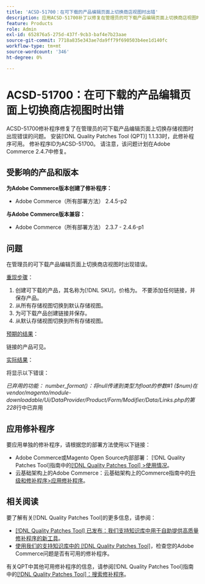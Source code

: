 ```yaml
---
title: 'ACSD-51700：在可下载的产品编辑页面上切换商店视图时出错'
description: 应用ACSD-51700补丁以修复在管理员的可下载产品编辑页面上切换商店视图时出现错误的Adobe Commerce问题。
feature: Products
role: Admin
exl-id: 652876a5-275d-437f-9cb3-baf4e7b23aae
source-git-commit: 7718a835e343ae7da9ff79f690503b4ee1d140fc
workflow-type: tm+mt
source-wordcount: '346'
ht-degree: 0%

---
```


# ACSD-51700：在可下载的产品编辑页面上切换商店视图时出错

ACSD-51700修补程序修复了在管理员的可下载产品编辑页面上切换存储视图时出现错误的问题。 安装[!DNL Quality Patches Tool (QPT)] 1.1.33时，此修补程序可用。 修补程序ID为ACSD-51700。 请注意，该问题计划在Adobe Commerce 2.4.7中修复。

## 受影响的产品和版本

**为Adobe Commerce版本创建了修补程序：**

* Adobe Commerce（所有部署方法） 2.4.5-p2

**与Adobe Commerce版本兼容：**

* Adobe Commerce（所有部署方法） 2.3.7 - 2.4.6-p1

## 问题

在管理员的可下载产品编辑页面上切换商店视图时出现错误。

<u>重现步骤</u>：

1. 创建可下载的产品，其名称为[!DNL SKU]，价格为。 不要添加任何链接，并保存产品。
1. 从所有存储视图切换到默认存储视图。
1. 为可下载产品创建链接并保存。
1. 从默认存储视图切换到所有存储视图。

<u>预期的结果</u>：

链接的产品可见。

<u>实际结果</u>：

将显示以下错误：

*已弃用的功能： number_format()：将null传递到类型为float的参数#1 ($num)在vendor/magento/module-downloadable/Ui/DataProvider/Product/Form/Modifier/Data/Links.php的第228*&#x200B;行中已弃用

## 应用修补程序

要应用单独的修补程序，请根据您的部署方法使用以下链接：

* Adobe Commerce或Magento Open Source内部部署： [!DNL Quality Patches Tool]指南中的[[!DNL Quality Patches Tool] >使用情况](https://experienceleague.adobe.com/docs/commerce-operations/tools/quality-patches-tool/usage.html)。
* 云基础架构上的Adobe Commerce：云基础架构上的Commerce指南中的[升级和修补程序>应用修补程序](https://experienceleague.adobe.com/docs/commerce-cloud-service/user-guide/develop/upgrade/apply-patches.html)。

## 相关阅读

要了解有关[!DNL Quality Patches Tool]的更多信息，请参阅：

* [[!DNL Quality Patches Tool] 已发布：我们支持知识库中用于自助提供高质量修补程序的新工具](/help/announcements/adobe-commerce-announcements/magento-quality-patches-released-new-tool-to-self-serve-quality-patches.md)。
* [使用我们的支持知识库中的 [!DNL Quality Patches Tool]](/help/support-tools/patches-available-in-qpt-tool/check-patch-for-magento-issue-with-magento-quality-patches.md)，检查您的Adobe Commerce问题是否有可用的修补程序。

有关QPT中其他可用修补程序的信息，请参阅[!DNL Quality Patches Tool]指南中的[[!DNL Quality Patches Tool]：搜索修补程序](https://experienceleague.adobe.com/tools/commerce-quality-patches/index.html)。
